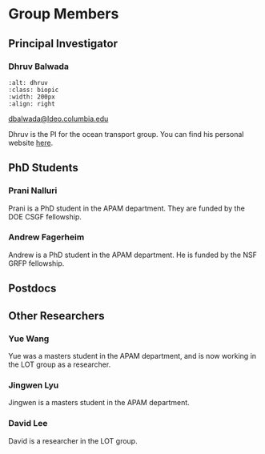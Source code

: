 # Group Members


## Principal Investigator 

### Dhruv Balwada

```{image} ./_static/photos/dhruv.jpg
:alt: dhruv
:class: biopic
:width: 200px
:align: right
```
dbalwada@ldeo.columbia.edu  

Dhruv is the PI for the ocean transport group. 
You can find his personal website [here](https://dhruvbalwada.github.io/). 

<div style="clear: both;"></div>

## PhD Students 

### Prani Nalluri
Prani is a PhD student in the APAM department. They are funded by the DOE CSGF fellowship.

### Andrew Fagerheim 
Andrew is a PhD student in the APAM department. He is funded by the NSF GRFP fellowship.

## Postdocs


## Other Researchers

### Yue Wang
Yue was a masters student in the APAM department, and is now working in the LOT group as a researcher. 

### Jingwen Lyu 
Jingwen is a masters student in the APAM department. 

### David Lee
David is a researcher in the LOT group.
